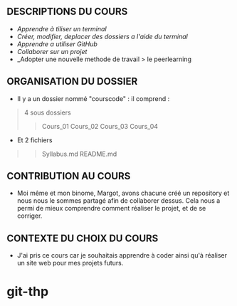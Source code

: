 ## **DESCRIPTIONS DU COURS**
* _Apprendre à tiliser un terminal_
* _Créer, modifier, deplacer des dossiers a l'aide du terminal_
* _Apprendre a utiliser GitHub_
* _Collaborer sur un projet_
* _Adopter une nouvelle methode de travail > le peerlearning 

## **ORGANISATION DU DOSSIER**
* Il y a un dossier nommé "courscode" : il comprend :
> 4 sous dossiers 
>> Cours_01
>> Cours_02
>> Cours_03
>> Cours_04
* Et 2 fichiers
>> Syllabus.md
>> README.md

## **CONTRIBUTION AU COURS**
* Moi même et mon binome, Margot, avons chacune créé un repository et nous nous le sommes partagé afin de collaborer dessus. Cela nous a permi de mieux comprendre comment réaliser le projet, et de se corriger.

## **CONTEXTE DU CHOIX DU COURS**
* J'ai pris ce cours car je souhaitais apprendre à coder ainsi qu'à réaliser un site web pour mes projets futurs. 
# git-thp
